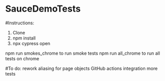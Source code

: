 # SauceDemoTests

#Instructions:
1. Clone
2. npm install
3. npx cypress open


npm run smokes_chrome to run smoke tests
npm run all_chrome to run all tests on chrome


#To do:
rework aliasing for page objects
GitHub actions integration
more tests
